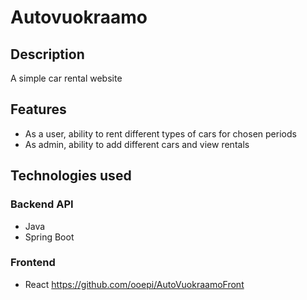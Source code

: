 # Autovuokraamo

## Description

A simple car rental website

## Features

- As a user, ability to rent different types of cars for chosen periods
- As admin, ability to add different cars and view rentals

## Technologies used

### Backend API
  - Java
  - Spring Boot

### Frontend
  - React
  https://github.com/ooepi/AutoVuokraamoFront
